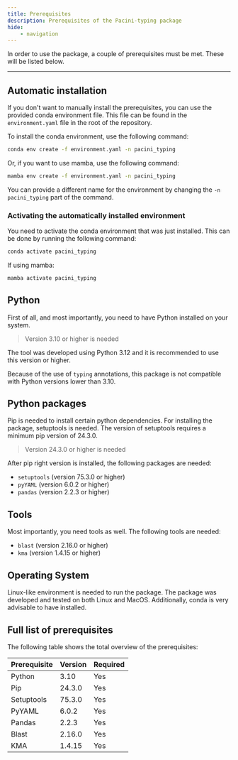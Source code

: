 ```yaml
---
title: Prerequisites
description: Prerequisites of the Pacini-typing package
hide:
    - navigation
---
```


In order to use the package, a couple of prerequisites must be met. These will be listed below.

----

## Automatic installation

If you don't want to manually install the prerequisites, you can use the provided conda environment file. This file can be found in the `environment.yaml` file in the root of the repository.

To install the conda environment, use the following command:

```bash
conda env create -f environment.yaml -n pacini_typing
```

Or, if you want to use mamba, use the following command:

```bash
mamba env create -f environment.yaml -n pacini_typing
```

You can provide a different name for the environment by changing the `-n pacini_typing` part of the command.

### Activating the automatically installed environment

You need to activate the conda environment that was just installed. This can be done by running the following command:

```bash
conda activate pacini_typing
```

If using mamba:

```bash
mamba activate pacini_typing
```

## Python

First of all, and most importantly, you need to have Python installed on your system.

> Version 3.10 or higher is needed

The tool was developed using Python 3.12 and it is recommended to use this version or higher.

Because of the use of `typing` annotations, this package is not compatible with Python versions lower than 3.10.

## Python packages

Pip is needed to install certain python dependencies. For installing the package, setuptools is needed. The version of setuptools requires a minimum pip version of 24.3.0.

> Version 24.3.0 or higher is needed

After pip right version is installed, the following packages are needed:

- `setuptools` (version 75.3.0 or higher)
- `pyYAML` (version 6.0.2 or higher)
- `pandas` (version 2.2.3 or higher)

## Tools

Most importantly, you need tools as well. The following tools are needed:

- `blast` (version 2.16.0 or higher)
- `kma` (version 1.4.15 or higher)

## Operating System

Linux-like environment is needed to run the package. The package was developed and tested on both Linux and MacOS. Additionally, conda is very advisable to have installed.

## Full list of prerequisites

The following table shows the total overview of the prerequisites:

| Prerequisite   | Version | Required |
|----------------|---------|----------|
| Python         | 3.10    | Yes      |
| Pip            | 24.3.0  | Yes      |
| Setuptools     | 75.3.0  | Yes      |
| PyYAML         | 6.0.2   | Yes      |
| Pandas         | 2.2.3   | Yes      |
| Blast          | 2.16.0  | Yes      |
| KMA            | 1.4.15  | Yes      |
